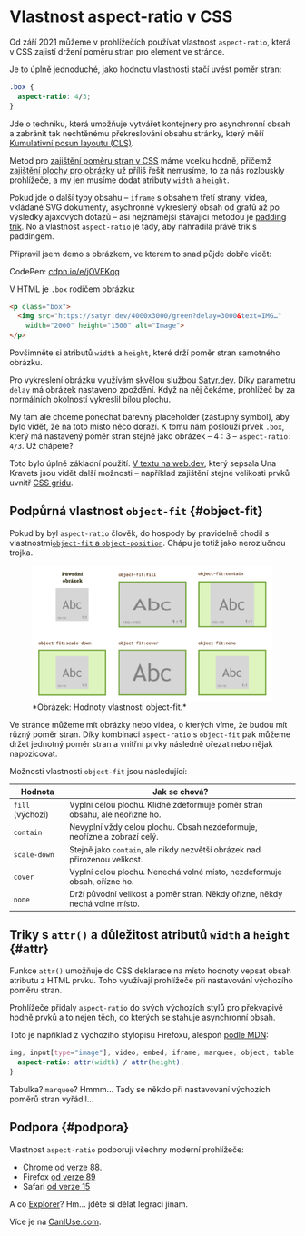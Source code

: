 # Vlastnost aspect-ratio v CSS

Od září 2021 můžeme v prohlížečích používat vlastnost `aspect-ratio`, která v CSS zajistí držení poměru stran pro element ve stránce.

Je to úplně jednoduché, jako hodnotu vlastnosti stačí uvést poměr stran:

```css
.box {
  aspect-ratio: 4/3;
}
```

Jde o techniku, která umožňuje vytvářet kontejnery pro asynchronní obsah a zabránit tak nechtěnému překreslování obsahu stránky, který měří [Kumulativní posun layoutu (CLS)](metrika-cls.md).

<!-- AdSnippet -->

Metod pro [zajištění poměru stran v CSS](css-pomer-stran.md) máme vcelku hodně, přičemž [zajištění plochy pro obrázky](img-pomer-stran.md) už příliš řešit nemusíme, to za nás rozlouskly prohlížeče, a my jen musíme dodat atributy `width` a `height`.

Pokud jde o další typy obsahu – `iframe` s obsahem třetí strany, videa, vkládané SVG dokumenty, asychronně vykreslený obsah od grafů až po výsledky ajaxových dotazů – asi nejznámější stávající metodou je [padding trik](padding-trik.md). No a vlastnost `aspect-ratio` je tady, aby nahradila právě trik s paddingem.

Připravil jsem demo s obrázkem, ve kterém to snad půjde dobře vidět:

CodePen: [cdpn.io/e/jOVEKqq](https://codepen.io/machal/pen/jOVEKqq?editors=1100)

V HTML je `.box` rodičem obrázku:

```html
<p class="box">
  <img src="https://satyr.dev/4000x3000/green?delay=3000&text=IMG…" 
    width="2000" height="1500" alt="Image">
</p>  
```

Povšimněte si atributů `width` a `height`, které drží poměr stran samotného obrázku.

Pro vykreslení obrázku využívám skvělou službou [Satyr.dev](http://satyr.dev/). Díky parametru `delay` má obrázek nastaveno zpoždění. Když na něj čekáme, prohlížeč by za normálních okolností vykreslil bílou plochu.

My tam ale chceme ponechat barevný placeholder (zástupný symbol), aby bylo vidět, že na toto místo něco dorazí. K tomu nám poslouží prvek `.box`, který má nastavený poměr stran stejně jako obrázek – 4 : 3 – `aspect-ratio: 4/3`. Už chápete?

<!-- AdSnippet -->

Toto bylo úplně základní použití. [V textu na web.dev](https://web.dev/aspect-ratio/), který sepsala Una Kravets jsou vidět další možnosti – například zajištění stejné velikosti prvků uvnitř [CSS gridu](css-grid.md).

## Podpůrná vlastnost `object-fit` {#object-fit}

Pokud by byl `aspect-ratio` člověk, do hospody by pravidelně chodil s vlastnostmi[`object-fit` a `object-position`](css-object-fit-position.md). Chápu je totiž jako nerozlučnou trojka.

<figure>
<img src="../dist/images/original/css-object-fit.png" alt="">
<figcaption markdown="1">
*Obrázek: Hodnoty vlastnosti object-fit.*
</figcaption>
</figure>

Ve stránce můžeme mít obrázky nebo videa, o kterých víme, že budou mít různý poměr stran. Díky kombinaci `aspect-ratio` s `object-fit` pak můžeme držet jednotný poměr stran a vnitřní prvky následně ořezat nebo nějak napozicovat.

Možnosti vlastnosti `object-fit` jsou následující:

<div class="rwd-scrollable f-6" markdown="1">

| Hodnota            | Jak se chová?                                                                              |
|--------------------|--------------------------------------------------------------------------------------------|
| `fill` (výchozí)   | Vyplní celou plochu. Klidně zdeformuje poměr stran obsahu, ale neořízne ho.                |
| `contain`          | Nevyplní vždy celou plochu. Obsah nezdeformuje, neořízne a zobrazí celý.                   |
| `scale-down`       | Stejně jako `contain`, ale nikdy nezvětší obrázek nad přirozenou velikost.                 |
| `cover`            | Vyplní celou plochu. Nenechá volné místo, nezdeformuje obsah, ořízne ho.                   |
| `none`             | Drží původní velikost a poměr stran. Někdy ořízne, někdy nechá volné místo.                |

</div>

## Triky s `attr()` a důležitost atributů `width` a `height` {#attr}

Funkce `attr()` umožňuje do CSS deklarace na místo hodnoty vepsat obsah atributu z HTML prvku. Toho využívají prohlížeče při nastavování výchozího poměru stran.

Prohlížeče přidaly `aspect-ratio` do svých výchozích stylů pro překvapivě hodně prvků a to nejen těch, do kterých se stahuje asynchronní obsah.

Toto je například z výchozího stylopisu Firefoxu, alespoň [podle MDN](https://developer.mozilla.org/en-US/docs/Web/CSS/aspect-ratio):

```css
img, input[type="image"], video, embed, iframe, marquee, object, table {
  aspect-ratio: attr(width) / attr(height);
}
```

Tabulka? `marquee`? Hmmm… Tady se někdo při nastavování výchozích poměrů stran vyřádil…

## Podpora {#podpora}

Vlastnost `aspect-ratio` podporují všechny moderní prohlížeče:

- Chrome [od verze 88](https://www.chromestatus.com/feature/5738050678161408).
- Firefox [od verze 89](https://developer.mozilla.org/en-US/docs/Mozilla/Firefox/Releases/89)
- Safari [od verze 15](https://developer.apple.com/documentation/safari-release-notes/safari-15-release-notes) 

A co [Explorer](msie.md)? Hm… jděte si dělat legraci jinam.

Více je na [CanIUse.com](https://caniuse.com/mdn-css_properties_aspect-ratio).

<!-- AdSnippet -->
